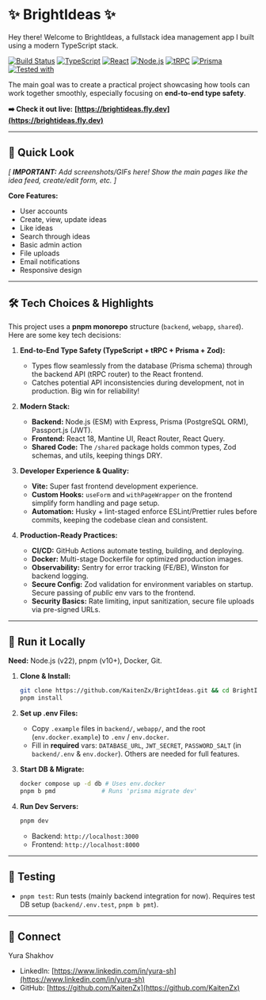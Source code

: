# ✨ BrightIdeas ✨

Hey there! Welcome to BrightIdeas, a fullstack idea management app I built using a modern TypeScript stack.

[![Build Status](https://img.shields.io/github/actions/workflow/status/KaitenZx/BrightIdeas/fly-deploy.yml?branch=master&style=flat-square)](https://github.com/KaitenZx/BrightIdeas/actions/workflows/fly-deploy.yml) [![TypeScript](https://img.shields.io/badge/TypeScript-Strict-blue?style=flat-square)](https://www.typescriptlang.org/) [![React](https://img.shields.io/badge/React-18-blue?style=flat-square)](https://reactjs.org/) [![Node.js](https://img.shields.io/badge/Node.js-22-green?style=flat-square)](https://nodejs.org/) [![tRPC](https://img.shields.io/badge/tRPC-10-orange?style=flat-square)](https://trpc.io/) [![Prisma](https://img.shields.io/badge/Prisma-6-purple?style=flat-square)](https://www.prisma.io/) [![Tested with](https://img.shields.io/badge/tested_with-Vitest-6D932B?style=flat-square)](https://vitest.dev/)

The main goal was to create a practical project showcasing how tools can work together smoothly, especially focusing on **end-to-end type safety**.

**➡️ Check it out live:** **[https://brightideas.fly.dev](https://brightideas.fly.dev)**

---

## 📸 Quick Look

_[ **IMPORTANT:** Add screenshots/GIFs here! Show the main pages like the idea feed, create/edit form, etc. ]_

**Core Features:**

- User accounts
- Create, view, update ideas
- Like ideas
- Search through ideas
- Basic admin action
- File uploads
- Email notifications
- Responsive design

---

## 🛠️ Tech Choices & Highlights

This project uses a **pnpm monorepo** structure (`backend`, `webapp`, `shared`). Here are some key tech decisions:

1.  **End-to-End Type Safety (TypeScript + tRPC + Prisma + Zod):**

    - Types flow seamlessly from the database (Prisma schema) through the backend API (tRPC router) to the React frontend.
    - Catches potential API inconsistencies during development, not in production. Big win for reliability!

2.  **Modern Stack:**

    - **Backend:** Node.js (ESM) with Express, Prisma (PostgreSQL ORM), Passport.js (JWT).
    - **Frontend:** React 18, Mantine UI, React Router, React Query.
    - **Shared Code:** The `/shared` package holds common types, Zod schemas, and utils, keeping things DRY.

3.  **Developer Experience & Quality:**

    - **Vite:** Super fast frontend development experience.
    - **Custom Hooks:** `useForm` and `withPageWrapper` on the frontend simplify form handling and page setup.
    - **Automation:** Husky + lint-staged enforce ESLint/Prettier rules before commits, keeping the codebase clean and consistent.

4.  **Production-Ready Practices:**
    - **CI/CD:** GitHub Actions automate testing, building, and deploying.
    - **Docker:** Multi-stage Dockerfile for optimized production images.
    - **Observability:** Sentry for error tracking (FE/BE), Winston for backend logging.
    - **Secure Config:** Zod validation for environment variables on startup. Secure passing of _public_ env vars to the frontend.
    - **Security Basics:** Rate limiting, input sanitization, secure file uploads via pre-signed URLs.

---

## 🚀 Run it Locally

**Need:** Node.js (v22), pnpm (v10+), Docker, Git.

1.  **Clone & Install:**
    ```bash
    git clone https://github.com/KaitenZx/BrightIdeas.git && cd BrightIdeas
    pnpm install
    ```
2.  **Set up .env Files:**
    - Copy `.example` files in `backend/`, `webapp/`, and the root (`env.docker.example`) to `.env` / `env.docker`.
    - Fill in **required** vars: `DATABASE_URL`, `JWT_SECRET`, `PASSWORD_SALT` (in `backend/.env` & `env.docker`). Others are needed for full features.
3.  **Start DB & Migrate:**

    ```bash
    docker compose up -d db # Uses env.docker
    pnpm b pmd             # Runs 'prisma migrate dev'
    ```

4.  **Run Dev Servers:**
    ```bash
    pnpm dev
    ```
    - Backend: `http://localhost:3000`
    - Frontend: `http://localhost:8000`

---

## 🧪 Testing

- `pnpm test`: Run tests (mainly backend integration for now). Requires test DB setup (`backend/.env.test`, `pnpm b pmt`).

---

## 👋 Connect

Yura Shakhov

- LinkedIn: [https://www.linkedin.com/in/yura-sh](https://www.linkedin.com/in/yura-sh)
- GitHub: [https://github.com/KaitenZx](https://github.com/KaitenZx)
